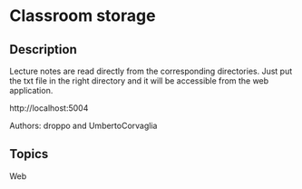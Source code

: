 # Classroom storage

## Description

Lecture notes are read directly from the corresponding directories. Just put the txt file in the right directory and it will be accessible from the web application.

http://localhost:5004

Authors: droppo and UmbertoCorvaglia

## Topics

Web

